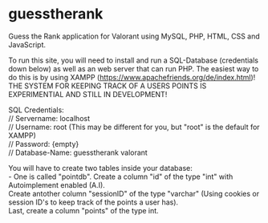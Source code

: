 ﻿# guesstherank
Guess the Rank application for Valorant using MySQL, PHP, HTML, CSS and JavaScript. <br>

To run this site, you will need to install and run a SQL-Database (credentials down below) as well as an web server that can run PHP. The easiest way to do this is by using XAMPP (https://www.apachefriends.org/de/index.html)! <br>
THE SYSTEM FOR KEEPING TRACK OF A USERS POINTS IS EXPERIMENTIAL AND STILL IN DEVELOPMENT!

SQL Credentials: <br>
  // Servername: localhost <br>
  // Username: root (This may be different for you, but "root" is the default for XAMPP) <br>
  // Password: {empty} <br>
  // Database-Name: guesstherank valorant <br>

  You will have to create two tables inside your database: <br>
      - One is called "pointdb". 
        Create a column "id" of the type "int" with Autoimplement enabled (A.I). <br>
        Create antother column "sessionID" of the type "varchar" (Using cookies or session ID's to keep track of the points a user has). <br>
        Last, create a column "points" of the type int. <br> 
  
